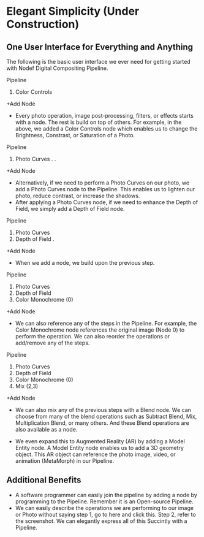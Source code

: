 # Elegant Simplicity (Under Construction)
 
## One User Interface for Everything and Anything
 
The following is the basic user interface we ever need for getting started with Nodef Digital Compositing Pipeline.

Pipeline

1. Color Controls
 
+Add Node
 
* Every photo operation, image post-processing, filters, or effects starts with  a node. The rest is build on top of others. For example, in the above, we added a Color Controls node which enables us to change the Brightness, Constrast, or Saturation of a Photo.


Pipeline

1. Photo Curves
. 
. 
 
+Add Node
 
* Alternatively, if we need to perform a Photo Curves on our photo, we add a Photo Curves node to the Pipeline. This enables us to lighten our photo, reduce contrast, or increase the shadows.
* After applying a Photo Curves node, if we need to enhance the Depth of Field, we simply add a Depth of Field node.

Pipeline

1. Photo Curves
2. Depth of Field
.
 
+Add Node
 
* When we add a node, we build upon the previous step. 

Pipeline

1. Photo Curves
2. Depth of Field
3. Color Monochrome (0)
 
+Add Node

* We can also reference any of the steps in the Pipeline. For example, the Color Monochrome node references the original image (Node 0) to perform the operation. We can also reorder the operations or add/remove any of the steps.

Pipeline

1. Photo Curves
2. Depth of Field
3. Color Monochrome (0)
4. Mix (2,3)
 
+Add Node

* We can also mix any of the previous steps with a Blend node. We can choose from many of the blend operations such as Subtract Blend, Mix, Multiplication Blend, or many others. And these Blend operations are also available as a node.

* We even expand this to Augmented Reality (AR) by adding a Model Entity node. A Model Entity node enables us to add a 3D geometry object. This AR object can reference the photo image, video, or animation (MetaMorph) in our Pipeline. 

## Additional Benefits

* A software programmer can easily join the pipeline by adding a node by programming to the Pipeline. Remember it is an Open-source Pipeline.
* We can easily describe the operations we are performing to our image or Photo without saying step 1, go to here and click this. Step 2, refer to the screenshot. We can elegantly express all of this Succintly with a Pipeline.

